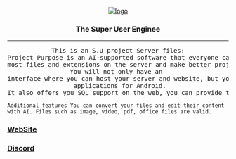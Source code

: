 <!DOCTYPE html>
<p align="center"><a href="https://ibb.co/zP4KLJS"><img src="https://i.ibb.co/zP4KLJS/logo.png" alt="logo" border="0"></a></p>

### <p align="center">The Super User Enginee</p>
<hr>

<pre align="center">
This is an S.U project Server files:
Project Purpose is an AI-supported software that everyone can access on the internet.This software allows you to host<br>most files and extensions on the server and make better projects faster and easier by using AI.<br>You will not only have an <br>interface where you can host your server and website, but you will also be able to develop<br> applications for Android.<br>It also offers you SQL support on the web, you can provide these features for free.
</pre>

`Additional features You can convert your files and edit their content with AI. Files such as image, video, pdf, office files are valid.`
### [WebSite](https://super-user.xyz) 
### [Discord](https://discord.gg/3GuFWn2k)
